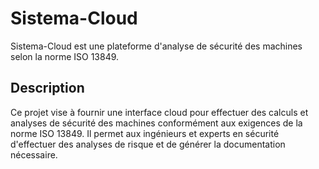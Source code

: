 # Sistema-Cloud

Sistema-Cloud est une plateforme d'analyse de sécurité des machines selon la norme ISO 13849.

## Description

Ce projet vise à fournir une interface cloud pour effectuer des calculs et analyses de sécurité des machines
conformément aux exigences de la norme ISO 13849. Il permet aux ingénieurs et experts en sécurité
d'effectuer des analyses de risque et de générer la documentation nécessaire.
